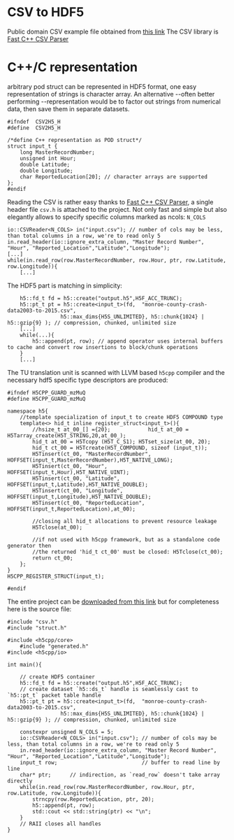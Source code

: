 # CSV to HDF5 

Public domain CSV example file obtained from [this link](https://catalog.data.gov/dataset?res_format=CSV) The CSV library is [Fast C++ CSV Parser](https://github.com/ben-strasser/fast-cpp-csv-parser)

# C++/C representation

arbitrary pod struct can be represented in HDF5 format, one easy representation of strings is character array. An alternative --often better performing --representation would be to factor out strings from numerical data, then save them in separate datasets.
```
#ifndef  CSV2H5_H 
#define  CSV2H5_H

/*define C++ representation as POD struct*/
struct input_t {
	long MasterRecordNumber;
	unsigned int Hour;
	double Latitude;
	double Longitude;
	char ReportedLocation[20]; // character arrays are supported
};
#endif
```

Reading the CSV is rather easy thanks to [Fast C++ CSV Parser](https://github.com/ben-strasser/fast-cpp-csv-parser), a single header file `csv.h` is attached to the project. Not only fast and simple but also elegantly allows to specify specific columns marked as ncols: `N_COLS`

```
io::CSVReader<N_COLS> in("input.csv"); // number of cols may be less, than total columns in a row, we're to read only 5
in.read_header(io::ignore_extra_column, "Master Record Number", "Hour", "Reported_Location","Latitude","Longitude");
[...]
while(in.read_row(row.MasterRecordNumber, row.Hour, ptr, row.Latitude, row.Longitude)){
	[...]
```

The HDF5 part is matching in simplicity:
```
	h5::fd_t fd = h5::create("output.h5",H5F_ACC_TRUNC);
	h5::pt_t pt = h5::create<input_t>(fd,  "monroe-county-crash-data2003-to-2015.csv",
				 h5::max_dims{H5S_UNLIMITED}, h5::chunk{1024} | h5::gzip{9} ); // compression, chunked, unlimited size
	[...]
	while(...){
		h5::append(pt, row); // append operator uses internal buffers to cache and convert row insertions to block/chunk operations
	}
	[...]
```

The TU translation unit is scanned with LLVM based `h5cpp` compiler and the necessary hdf5 specific type descriptors are produced:
```
#ifndef H5CPP_GUARD_mzMuQ
#define H5CPP_GUARD_mzMuQ

namespace h5{
    //template specialization of input_t to create HDF5 COMPOUND type
    template<> hid_t inline register_struct<input_t>(){
        //hsize_t at_00_[] ={20};            hid_t at_00 = H5Tarray_create(H5T_STRING,20,at_00_);
		hid_t at_00 = H5Tcopy (H5T_C_S1); H5Tset_size(at_00, 20);
        hid_t ct_00 = H5Tcreate(H5T_COMPOUND, sizeof (input_t));
        H5Tinsert(ct_00, "MasterRecordNumber",	HOFFSET(input_t,MasterRecordNumber),H5T_NATIVE_LONG);
        H5Tinsert(ct_00, "Hour",	HOFFSET(input_t,Hour),H5T_NATIVE_UINT);
        H5Tinsert(ct_00, "Latitude",	HOFFSET(input_t,Latitude),H5T_NATIVE_DOUBLE);
        H5Tinsert(ct_00, "Longitude",	HOFFSET(input_t,Longitude),H5T_NATIVE_DOUBLE);
        H5Tinsert(ct_00, "ReportedLocation",	HOFFSET(input_t,ReportedLocation),at_00);

        //closing all hid_t allocations to prevent resource leakage
        H5Tclose(at_00); 

        //if not used with h5cpp framework, but as a standalone code generator then
        //the returned 'hid_t ct_00' must be closed: H5Tclose(ct_00);
        return ct_00;
    };
}
H5CPP_REGISTER_STRUCT(input_t);

#endif
```

The entire project can be [downloaded from this link]() but for completeness here is the source file:
```
#include "csv.h"
#include "struct.h"

#include <h5cpp/core>
	#include "generated.h"
#include <h5cpp/io>

int main(){

	// create HDF5 container
	h5::fd_t fd = h5::create("output.h5",H5F_ACC_TRUNC);
	// create dataset `h5::ds_t` handle is seamlessly cast to `h5::pt_t` packet table handle  
	h5::pt_t pt = h5::create<input_t>(fd,  "monroe-county-crash-data2003-to-2015.csv",
				 h5::max_dims{H5S_UNLIMITED}, h5::chunk{1024} | h5::gzip{9} ); // compression, chunked, unlimited size

	constexpr unsigned N_COLS = 5;
	io::CSVReader<N_COLS> in("input.csv"); // number of cols may be less, than total columns in a row, we're to read only 5
	in.read_header(io::ignore_extra_column, "Master Record Number", "Hour", "Reported_Location","Latitude","Longitude");
	input_t row;                           // buffer to read line by line
	char* ptr;      // indirection, as `read_row` doesn't take array directly
	while(in.read_row(row.MasterRecordNumber, row.Hour, ptr, row.Latitude, row.Longitude)){
		strncpy(row.ReportedLocation, ptr, 20);
		h5::append(pt, row);
		std::cout << std::string(ptr) << "\n";
	}
	// RAII closes all handles
}
```



